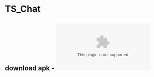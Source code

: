 # TS_Chat
## download apk - ![Finished App](https://github.com/Tsiuryn/TS_Chat/raw/master/apk/app-debug.apk)
